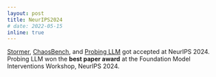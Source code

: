 ```yaml
---
layout: post
title: NeurIPS2024
# date: 2022-05-15
inline: true
---
```


[Stormer](https://arxiv.org/abs/2312.03876), [ChaosBench](https://arxiv.org/abs/2402.00712), and [Probing LLM](https://arxiv.org/abs/2406.11233v1) got accepted at NeurIPS 2024. Probing LLM won the **best paper award** at the Foundation Model Interventions Workshop, NeurIPS 2024.